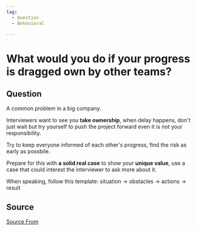 ```yaml
---
tag:
  - Question
  - Behavioral

---
```

  
# What would you do if your progress is dragged own by other teams?

## Question
A common problem in a big company.

Interviewers want to see you **take ownership**, when delay happens, don't just wait but try yourself to push the project forward even it is not your responsibility.

Try to keep everyone informed of each other's progress, find the risk as early as possbile.

Prepare for this with **a solid real case** to show your **unique value**, use a case that could interest the interviewer to ask more about it.

When speaking, follow this template: situation → obstacles → actions → result




##  Source
[Source From](https://bigfrontend.dev/question/What-would-you-do-if-your-progress-is-dragged-own-by-other-teams)

  